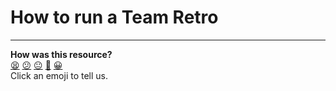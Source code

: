 # How to run a Team Retro

<!-- BEGIN GENERATED SECTION DO NOT EDIT -->

---

**How was this resource?**  
[😫](https://airtable.com/shrUJ3t7KLMqVRFKR?prefill_Repository=makersacademy/engineering-project-1&prefill_File=pills/how_to_run_retro.md&prefill_Sentiment=😫) [😕](https://airtable.com/shrUJ3t7KLMqVRFKR?prefill_Repository=makersacademy/engineering-project-1&prefill_File=pills/how_to_run_retro.md&prefill_Sentiment=😕) [😐](https://airtable.com/shrUJ3t7KLMqVRFKR?prefill_Repository=makersacademy/engineering-project-1&prefill_File=pills/how_to_run_retro.md&prefill_Sentiment=😐) [🙂](https://airtable.com/shrUJ3t7KLMqVRFKR?prefill_Repository=makersacademy/engineering-project-1&prefill_File=pills/how_to_run_retro.md&prefill_Sentiment=🙂) [😀](https://airtable.com/shrUJ3t7KLMqVRFKR?prefill_Repository=makersacademy/engineering-project-1&prefill_File=pills/how_to_run_retro.md&prefill_Sentiment=😀)  
Click an emoji to tell us.

<!-- END GENERATED SECTION DO NOT EDIT -->
